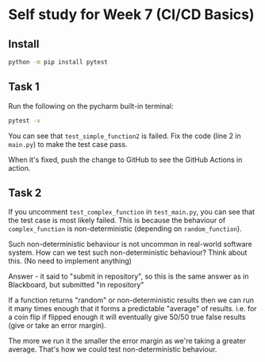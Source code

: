 # Self study for Week 7 (CI/CD Basics)

## Install

```bash
python -m pip install pytest
```

## Task 1

Run the following on the pycharm built-in terminal:

```bash
pytest -v
```

You can see that `test_simple_function2` is failed. Fix the code (line 2 in `main.py`) to make the test case pass.

When it's fixed, push the change to GitHub to see the GitHub Actions in action.

## Task 2

If you uncomment `test_complex_function` in `test_main.py`, you can see that the test case is most likely failed.
This is because the behaviour of `complex_function` is non-deterministic (depending on `random_function`).

Such non-deterministic behaviour is not uncommon in real-world software system.
How can we test such non-deterministic behaviour? Think about this. (No need to implement anything)

Answer - it said to "submit in repository", so this is the same answer as in Blackboard, but submitted "in repository"

If a function returns "random" or non-deterministic results then we can run it many times enough that it forms a predictable "average" of results. i.e. for a coin flip if flipped enough it will eventually give 50/50 true false results (give or take an error margin).

The more we run it the smaller the error margin as we're taking a greater average. That's how we could test non-deterministic behaviour.

